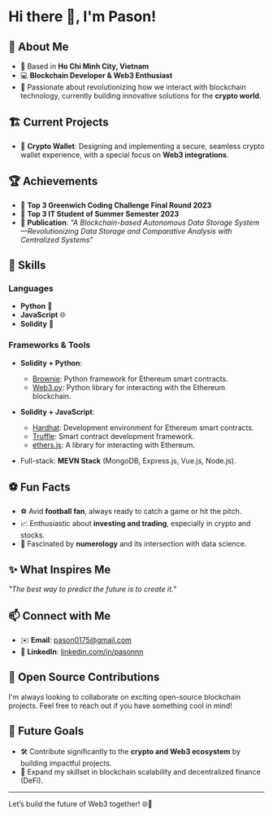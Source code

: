 # Hi there 👋, I'm Pason!

## 🚀 About Me
- 🏡 Based in **Ho Chi Minh City, Vietnam**
- 💻 **Blockchain Developer & Web3 Enthusiast**  
- 🌟 Passionate about revolutionizing how we interact with blockchain technology, currently building innovative solutions for the **crypto world**.

## 🏗️ Current Projects
- 🚀 **Crypto Wallet**: Designing and implementing a secure, seamless crypto wallet experience, with a special focus on **Web3 integrations**.

## 🏆 Achievements
- 🥉 **Top 3 Greenwich Coding Challenge Final Round 2023**
- 🥉 **Top 3 IT Student of Summer Semester 2023**
- 📄 **Publication**: *"A Blockchain-based Autonomous Data Storage System—Revolutionizing Data Storage and Comparative Analysis with Centralized Systems"*

## 🔧 Skills
### Languages
- **Python** 🐍  
- **JavaScript** 🌐  
- **Solidity** 🔗  

### Frameworks & Tools
- **Solidity + Python**:  
  - [Brownie](https://eth-brownie.readthedocs.io/en/stable/): Python framework for Ethereum smart contracts.  
  - [Web3.py](https://web3py.readthedocs.io/en/stable/): Python library for interacting with the Ethereum blockchain.

- **Solidity + JavaScript**:  
  - [Hardhat](https://hardhat.org/): Development environment for Ethereum smart contracts.  
  - [Truffle](https://trufflesuite.com/): Smart contract development framework.  
  - [ethers.js](https://docs.ethers.io/v5/): A library for interacting with Ethereum.  

- Full-stack: **MEVN Stack** (MongoDB, Express.js, Vue.js, Node.js).

## ⚽ Fun Facts
- ⚽ Avid **football fan**, always ready to catch a game or hit the pitch.  
- 📈 Enthusiastic about **investing and trading**, especially in crypto and stocks.  
- 🧮 Fascinated by **numerology** and its intersection with data science.  

## ✨ What Inspires Me
*"The best way to predict the future is to create it."*  

## 📫 Connect with Me
- ✉️ **Email**: [pason0175@gmail.com](mailto:pason0175@gmail.com)  
- 💼 **LinkedIn**: [linkedin.com/in/pasonnn](https://www.linkedin.com/in/pasonnn/)  

## 🌟 Open Source Contributions
I'm always looking to collaborate on exciting open-source blockchain projects. Feel free to reach out if you have something cool in mind!

## 🎯 Future Goals
- 🛠️ Contribute significantly to the **crypto and Web3 ecosystem** by building impactful projects.  
- 🚀 Expand my skillset in blockchain scalability and decentralized finance (DeFi).  

---

Let’s build the future of Web3 together! 🌐🚀
